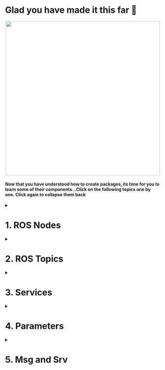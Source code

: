 <!--http://wiki.ros.org/ROS/Tutorials/UnderstandingNodes<br>
http://wiki.ros.org/ROS/Tutorials/UnderstandingTopics<br>
http://wiki.ros.org/ROS/Tutorials/UnderstandingServicesParams<br>
http://wiki.ros.org/ROS/Tutorials/CreatingMsgAndSrv<br>
-->
# Glad you have made it this far :tada:

<p align="center">
  <img width=500 src="https://media4.giphy.com/media/hWkg5NRbpwW9yIDV3r/100.webp?cid=ecf05e47su1z5s8b2z4ef0zr0e0mlnlkn103ea5es3jdai7k&rid=100.webp&ct=g">
  </p>
  
#### Now that you have understood how to create packages, its time for you to learn some of their components...Click on the following topics one by one. Click again to collapse them back
<details>
  <summary><h1>1. ROS Nodes</h1></summary>
  
A node is nothing but an executable file inside a ROS package. It makes use of topics and services to communicate with the other nodes which are inside the same or different package.

Here is a real life analogy.
## A mobile robot controlled by a camera
#### Let’s start with a standard robotics application which involves a mobile robot and a camera. The robot has 3 ROS packages (from low to high level):
- [**Camera package: processes images and give useful info and commands to the robot**](https://github.com/AMC-IITBHU/ROS-Summer-Camp-22/edit/main/Week%201/Subpart%202/README.md#nodes-for-the-camera-package)
- [**Motion planning package: monitors and controls the robot trajectory**](https://github.com/AMC-IITBHU/ROS-Summer-Camp-22/edit/main/Week%201/Subpart%202/README.md#nodes-for-the-motion-planning-package)
- [**Hardware control package: directly controls the hardware (wheels and other actuators)**](https://github.com/AMC-IITBHU/ROS-Summer-Camp-22/edit/main/Week%201/Subpart%202/README.md#nodes-for-the-hardware-control-package)
<br>
<p align="center">
  <img src="https://user-images.githubusercontent.com/77807055/168066267-42738370-7e45-4af4-8a57-3d8c89db3613.jpg">
  </p>
<br>
Let’s now fill in those packages with useful nodes which will be responsible for the execution of the program.

### Nodes for the camera package
The camera package will handle a camera as an independent unit. We need a driver for the camera, to be able to program it, and get frames from it. Then we also need a program that will take those frames and do some image processing work.
<br>
<p align="center">
  <img src="https://user-images.githubusercontent.com/77807055/168075161-248b8e63-5f16-4eb2-aa0e-682968d3741f.jpg">
</p>
<br>
  
All those programs in blue are nodes. Each node is launched separately. First you will launch the driver, and then the image processing node. **The nodes will then communicate using ROS communication functionalities**, for example topics, services and actions.
<br><br>

### Nodes for the motion planning package
In this package you can expect to have a motion planning node, which will compute motion planning for any given robot. We can also add a path correction node, which role is to modify the motion planning due to external factors.
<br>
<p align="center">
  <img src="https://user-images.githubusercontent.com/77807055/168075873-68bd5600-1f63-4784-b218-c993fb4de865.jpg">
  </p>
<br>
Next step is to make the two nodes in different packages communicate each other.

Let’s link the image processing node to the path correction node. The image processing node will analyze frames coming from the camera and will send an analysis of the environment to the path correction node. This ROS node will then be able to notify the motion planning node.

### Nodes for the hardware control package
Hardware control package, as an independent unit, will control the hardware of the robot. That can be wheels, a robotic arm joints, or anything else.

We’ll find some drivers to control the motors. The drivers are controlled from the main control loop node. And let’s say that the position data coming from the motor encoders is sent back to the control loop for more precise control. This data is also published by a state publisher node.
<br>
<p align="center">
  <img src="https://user-images.githubusercontent.com/77807055/168076263-d2b984f9-b26b-4001-a7b0-b58432432d4a.jpg">
  </p>
<br>
The motion planning node from the motion planning package will send computed trajectories to the main control loop node, inside the hardware control package.

The hardware state of the robot is published, and both the motion planning and path correction nodes are receiving it. Thus, the motion planning can be dynamically changed thanks to the hardware or camera data.

### But, what's the point of writing multiple nodes when you can jot down all of the code in a single file? Well, there are some reasons...
* Splitting the code into multiple nodes helps faster debugging and helps in organising them better.
* ROS nodes are not internally linked. They communicate only through topics and services. So, if one node crashes, others are safe.
* There are some client libraries available in ROS such as roscpp and rospy that allow nodes written in different languages (C++/ Python) to communicate. So, your are no more bounded to write all your code in a single programming language.

## Hell of theoretical stuff, isn't it?
<p align="center">
  <img width=500 src="https://media0.giphy.com/media/LTYT5GTIiAMBa/giphy.webp?cid=ecf05e47ema8hvix956qus7ss40s392hbyyetc7myruj6pjb&rid=giphy.webp&ct=g">
  </p>
  
#### Well then, back to technical stuff. Hit that button👇 to learn how to run a node and get info about one:
* [Understanding ROS Nodes](http://wiki.ros.org/ROS/Tutorials/UnderstandingNodes)<br>
#### In the subpart 3, you will learn how to write a node.
</details>

<details>
  <summary><h1>2. ROS Topics</h1></summary>
  
**A topic is a named bus over which nodes exchange messages**.
  
## Our first publisher
  Let's understand ROS topics through a real world analogy of radio transmitter and receiver. Suppose we have one radio transmitter. It will send some data on a given frequency, say 98.7 frequency, so you know that if you want to receive music from the radio station, you need to connect your device to “98.7”.

  You can see the green box here, 98.7, as a ROS topic, and **the radio transmitter is a publisher** of this topic. So for this case, a data stream is sent over the 98.7 topic.
<br>
  <p align="center">
    <img src="https://user-images.githubusercontent.com/77807055/168092995-7addc220-8c2d-4f50-969b-2b0e403169a0.jpg">
  </p>
  <br>
  
## Time to add some subscribers
  Suppose, your phone receives messages from the 98.7 topic. **Your phone is then a subscriber of the topic**. But for that, your phone must be able to decode the type of message that the radio transmitter is sending, apart from being on the right frequency. If it is sending AM signal, your phone should decode it. That’s why **both the publisher and subscriber must send messages with the same data structure**.

  So we have our radio transmitter and the phone, both using AM signals. They respectively publish and subscribe to the 98.7 topic.
  <br>
  <p align="center">
    <img src="https://user-images.githubusercontent.com/77807055/168093045-2d9daad5-1844-4a1c-a8e5-bbe18faf9b05.jpg">
  </p>
  <br>
  
## Multiple subscribers for one topic
What if you also want to listen to the radio station from your car? You just need to connect your car to the 98.7 radio. Your car should also be able to decode AM signal.
  <br>
  <p align="center">
    <img src="https://user-images.githubusercontent.com/77807055/168093110-3734e565-fcac-438a-9ffe-0cddc1be553c.jpg">
  </p>
  <br>
  
With ROS, **you can have multiple subscribers for the same topic**. A subscriber is not aware of the other subscribers and publisher. It only knows it is receiving data from the 98.7 topic. Thus, we can say that **subscribers are anonymous.**
  
## Multiple publishers for one topic
**You can also have many publishers for the same topic**. Imagine another radio transmitter which is also publishing an AM signal to 98.7. It can be the same radio station, it can also be another radio station. All the subscribers will receive the messages from both publishers.
<br>
  <p align="center">
    <img src="https://user-images.githubusercontent.com/77807055/168093198-852db4ad-6ee4-4fb8-a01d-44fb5abff555.jpg">
  </p>
  <br>
  
A publisher is also not aware of the other publishers and the subscriber of the topic. It only publishes data to the topic, and that’s it. **Publishers on a ROS topic are anonymous.**
  
So, each node which is publishing or subscribing to the topic is totally independent. For example, you could have 3 subscribers on the topic and no publisher. It’s still working, but the subscribers will just receive no data. If you have 2 publishers on the topic, and no subscriber, the data is just sent and no one receives it.

## Multiple publishers/subscribers inside one node
A node can publish and subscribe on many different topics.
  <br>
  <p align="center">
    <img src="https://user-images.githubusercontent.com/77807055/168093295-82bc6726-94c9-414e-8009-afb399b4863d.jpg">
  </p>
  <br>
  
Let’s say that the radio transmitter node number 2 is publishing AM signal on the 98.7 topic, and FM signal on the 101.3 topic. The car can subscribe to the 101.3 topic, and decode FM signal at the same time.

**A node can contain multiple publishers, but also subscribers**. The car, while listening to the radio, can publish its coordinates to a car_location topic.
  <br>
  <p align="center">
    <img src="https://user-images.githubusercontent.com/77807055/168093352-abc57d22-7716-4afd-a707-492ebd4867a6.jpg">
  </p>
  <br>
  
The car node has now one subscriber on the 98.7 topic, and one publisher on the car_location topic. The computer node is subscribing to the car location topic, and for the communication to be successful, both nodes are sending and receiving the same kind of message.

Well, that’s it for the analogy! You should now have a better comprehension of what is a ROS topic and when it is useful.
  
## Get back to reality

Note that for the real world analogy I used numbers with dots as topic name. This is not valid, a topic name must start with a letter, followed by letters, numbers, underscores, tildes, and slashes. For example, you could a topic named “/radio_98_7”.

Technically speaking, the messages are sent over TCP/IP. The ROS libraries that you will use on your code, will provide you with enough abstraction so you don’t have to deal with the TCP/IP layer.
  
### Aren't ROS topics tired of being the middleman😢?
  <br>
  <p align="center">
    <img width=500 src="https://media0.giphy.com/media/l396WS0aAT9hQ3HmU/200w.webp?cid=ecf05e477qxfmxy89rah3o621zmkeuwyg2prpjzbu56e44yr&rid=200w.webp&ct=g">
    <br><i>Topics would love the internet, isn't it? 🙁</i>
  </p>
  <br>

## Points to Note!
- A topic has a message type. All publishers and subscribers on this topic **must use the message type associated with the topic**.
- As you already know, you can write a node in multiple languages, using for example the roscpp library for C++, and rospy library for Python. Well, those libraries also include the Topic functionality. So, you can **create a publisher or subscriber in any ROS supported language you want**, directly inside ROS nodes.
- When a node wants to publish something, it will inform the ROS master. When another node wants to subscribe to a topic, it will ask the ROS master from where it can get the data. You can see the **ROS master as a DNS server for nodes** to find where to communicate.

Again, I want you to head over to the following tutorial to visualise topics using command line:
  - [Understanding Topics](http://wiki.ros.org/ROS/Tutorials/UnderstandingTopics)
  
</details>

<details>
  <summary><h1>3. Services</h1></summary>
  
A ROS service is a **client/server system**. Let's go with a real world analogy again of a weather service.

## Our first ROS service
The weather service gives us the local weather after we send our location. You, on your computer, are considered as the client, and the weather service online is the server. You will be able to access the server through an HTTP request, with a URL. Think as the HTTP URL as a ROS service.

First of all, your computer will send a request to the server. The request will contain a message, in this case your location. The server will then process the request, and send a response. The response will also contain a message.

The request sent by the client must be a location. And the server must send back a weather.
  <br>
  <p align ="center">
    <img src="https://user-images.githubusercontent.com/77807055/168376907-fcdf0cf8-0594-4016-8b51-eaa8e026ad22.jpg">
  </p>
  <br>

## Multiple clients for one service
Multiple clients can also send a request containing a location to the server, through the HTTP URL. The server will then process the requests and send back a response to each client. **Note that you should not have more than one server for the same service**.
  <br>
  <p align="center">
    <img src="https://user-images.githubusercontent.com/77807055/168376977-2bfb6629-eee5-4251-9907-59f2af7ae77f.jpg">
  </p>
  <br>

Here, we have 3 different computer nodes, and one node for the weather service. The HTTP URL can be seen as a ROS service. The computer nodes contain a service client. This service client will call the ROS service and send a request with a location. On the other side, the weather service contains a ROS service server which will process all requests and send back a response through the ROS service.

Again, **all clients and the server inside nodes are not aware of each other**. They only see up to the ROS service interface.

## Points to Note
Here are some of the main characteristics of a ROS service:

- It is **synchronous**. The client sends a requests, and blocks until it receives a response.
- You should use ROS services **only for computations and quick actions**. For example the client will send some data, and receive another piece of data. Or for example, if you want to enable or disable an actuator, or any immediate action. As the service call is blocking, you don’t want your client to be stuck for too long.
- **A service is defined by a name, and a pair of messages**. One message is the request, one message is the response. You must respect the format of the data on both side of the communication.
- As for nodes and topics, you can directly create service clients and servers inside ROS nodes, using for example the rosccp library for c++ and the rospy library for Python.
  
Topics will be used for unidirectional data streams, and services will be used when you need a client/server architecture.
  <br>
  <p align="center">
    <img width=500 src="https://media2.giphy.com/media/yxt1GCEZ4u9tl5z4br/200w.webp?cid=ecf05e473ix2ifup29mnlitelejzbu7qud8amlf09zwnu6c4&rid=200w.webp&ct=g">
  </p>
  <br>
</details>

<details>
  <summary><h1>4. Parameters</h1></summary>
  
## Why do you need ROS parameters ?
Suppose you want to create some global settings in your application, for example:
- The name of your robot.
- The frequency at which you read some sensors.
- A simulation flag that you can use in all your nodes to inform that the robot is running in real mode or simulation mode.
  
You certainly don’t want to hardcode those settings in all your nodes or get too many useless dependencies between your nodes.

So, you need a sort of global dictionary for shared settings in your application, that can be retrieved at runtime, when you launch your nodes.

## The ROS parameter server
After you launch the ROS master, the parameter server is automatically created inside the ROS master.
  <br>
  <p align="center">
    <img src="https://user-images.githubusercontent.com/77807055/168381409-0d2970f8-008c-43e7-8641-67655c7ef7bb.jpg">
  </p>
  <br>

The parameter server is basically **a dictionary containing global variables (ROS parameters) which are accessible from anywhere in the current ROS environment**.
<br>
  <p align="center">
    <img src="https://user-images.githubusercontent.com/77807055/168381486-30e25e8d-5a6e-470e-9ae5-09f43f6d016d.jpg">
  </p>
  <br>
  
At any time, **a node can read a parameter, modify a parameter, and can create new ones**. Like in the figure, any of the 4 nodes in 3 packages can get access to the ROS parameter server given that the nodes should be on the same environment as the ROS master.

A ROS parameter has a name, and a data type. Among the most common types, you can use:
- Boolean
- Integer number
- Double number
- String
- List of previous data types

See for yourself how services and parameters actually work:
  - [Understanding Services and Parameters](http://wiki.ros.org/ROS/Tutorials/UnderstandingServicesParams)

### Too much for now, isn't it?
  <p align="center">
    <img src="https://media0.giphy.com/media/hqOOKhJXtk3T7JqX8t/200w.webp?cid=ecf05e47sc05y03z38zyvzrya9f8ulw3qmp98itmrh7u0ic6&rid=200w.webp&ct=g">
  </p>
  <br>
</details>

<details>
  <summary><h1>5. Msg and Srv</h1></summary>
  <p align="center">
    <img src="https://media4.giphy.com/media/xT1R9LUBYOXB4b8E6Y/200.webp?cid=ecf05e475z1guf8z6i739bizam8pk7t2iy3wskys0ccrydej&rid=200.webp&ct=g">
  </p>
  <br>
  
## ROS messages in topics and services
- A topic is defined by 2 things:
  - A name, which is the interface to reach.
  - A message definition, which is the data structure of the information you send.
  
- A service is also defined by 2 things:
  - A name, which is the interface to reach.
  - A service definition that contains one message definition for the request, and one message definition for the response.

Well, **you can see topics and services as the communication layer tools, and messages as the actual content you send.**

## Yay, another real life example
When you send a mail, the transport company will transport your letter. The content of this letter is the analogy of a ROS message.
  <br>
  <p align="center">
    <img src="https://user-images.githubusercontent.com/77807055/168383691-8ad32c75-6b3c-40af-aeb0-d424399b290b.jpg">
  </p>
  <br>
  
When you send a letter and you wait for a response, then the first letter contains a Request message, and the letter that you receive back contains a Response message. The combination of the two message definitions is the service definition.
  <br>
  <p align="center">
    <img src="https://user-images.githubusercontent.com/77807055/168383720-b0467180-9e44-45b1-9ed3-baf31418c224.jpg">
  </p>
  <br>

## How are ROS messages created ?
So, first you create a message definition. When you use the catkin_make command line, the message will be parsed by the build system. And then, a source code will be generated for this message, in any ROS supported language: C++, Python etc.

That’s why you can, for example, directly include the message header in your C++ code. Because the build system generated this header file.
  <br>
  <p align="center">
    <img src="https://user-images.githubusercontent.com/77807055/168383753-a0d04394-2b99-4c70-85a3-192c00d4e7da.jpg">
  </p>
  <br>
 
Head over to the following tutorial to see in depth how messages are actually created👇
- [Creating Msg and Srv](http://wiki.ros.org/ROS/Tutorials/CreatingMsgAndSrv)
  
#### As I promised, this is the last component. Now, straighten your back a li'll bit and take time to grasp these concepts, get familiar with their command line usages, we will meet you next in Subpart 3. Till then...
  <br>
  <p align="center">
    <img width=500 src="https://media2.giphy.com/media/aePS31pKg94KSh8Cl3/200w.webp?cid=ecf05e47sce1s23e2wywcn2i8f7azmbqhpf6qngswvutiioi&rid=200w.webp&ct=g">
  </p>
  <br>
</details>
